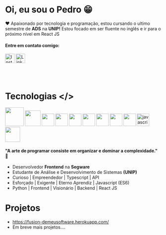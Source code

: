 <link rel="stylesheet" href="https://cdn.jsdelivr.net/gh/devicons/devicon@v2.14.0/devicon.min.css">


# Oi, eu sou o Pedro 😁

❤️ Apaixonado por tecnologia e programação, 
estou cursando o ultimo semestre de **ADS** na **UNIP!**
Estou focado em ser fluente no inglês e ir para o próximo nível em React JS

#### Entre em contato comigo:
<a href="https://www.instagram.com/bolach4x/" target="blank"><img src="https://upload.wikimedia.org/wikipedia/commons/thumb/a/a5/Instagram_icon.png/1024px-Instagram_icon.png" width="30" alt="Instagram"></img></a>
<a href="https://www.linkedin.com/in/programecompedro/" target="blank"><img src="https://cdn.jsdelivr.net/gh/devicons/devicon/icons/linkedin/linkedin-original.svg" width="30" alt="Linkedin"></img></a>

<br><br>
# Tecnologias </>
<div align="left">
<img src="https://upload.wikimedia.org/wikipedia/commons/a/a7/React-icon.svg" width="60px" />
<img src="https://cdn.jsdelivr.net/gh/devicons/devicon/icons/django/django-original.svg" width="50px" />
<img src="https://cdn.jsdelivr.net/gh/devicons/devicon/icons/python/python-original.svg" width="40" />
<img src="https://cdn.jsdelivr.net/gh/devicons/devicon/icons/postgresql/postgresql-original.svg" width="40" />
<img src="https://cdn.jsdelivr.net/gh/devicons/devicon/icons/mysql/mysql-original.svg" width="40" />
<img src="https://cdn.jsdelivr.net/gh/devicons/devicon/icons/vuejs/vuejs-original.svg" width="40" />
<img src="https://cdn.jsdelivr.net/gh/devicons/devicon/icons/github/github-original.svg" width="40" />
<img src="https://cdn.jsdelivr.net/gh/devicons/devicon/icons/heroku/heroku-plain-wordmark.svg" width="40" />
<img src="https://cdn.jsdelivr.net/gh/devicons/devicon/icons/linux/linux-original.svg" width="40" />
<img src="https://www.freepnglogos.com/uploads/javascript/javascript-online-logo-for-website-0.png" width="40" alt="javascript online logo for website" /
<img src="https://www.freepnglogos.com/uploads/html5-logo-png/html5-logo-html-logo-0.png" width="45" alt="html5 logo, html logo" />
<img src="https://logospng.org/download/css-3/logo-css-3-2048.png" width="48" />
</div>

#### "A arte de programar consiste em organizar e dominar a complexidade." 🧠
 - Desenvolvedor **Frontend** na **Segware**
 - Estudante de Análise e Desenvolvimento de Sistemas **(UNIP)**
 - Curioso | Empreendedor | Typescript | API
 - Esforçado | Exigente | Eterno Aprendiz | Javascript (ES6)
 - Python | Frontend | Visionário | Backend | React JS

# Projetos

- https://fusion-demeusoftware.herokuapp.com/
- Em breve mais projetos....
